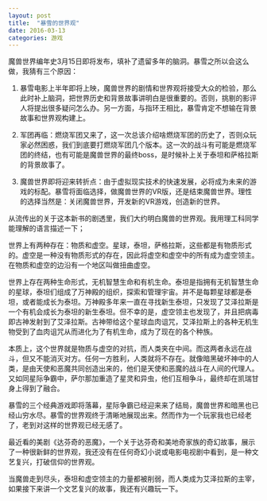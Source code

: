 ```yaml
---
layout: post
title:  "暴雪的世界观"
date: 2016-03-13
categories: 游戏
---
```


魔兽世界编年史3月15日即将发布，填补了遗留多年的脑洞。暴雪之所以会这么做，我猜有三个原因：

1. 暴雪电影上半年即将上映，魔兽世界的剧情和世界观将接受大众的检验，那么此时补上脑洞，把世界历史和背景故事讲明白是很重要的。否则，挑剔的影评人将提出很多疑问怎么办。另一方面，与指环王相比，暴雪肯定不想输在背景故事和世界观构建上。

2. 军团再临：燃烧军团又来了，这一次总该介绍啥燃烧军团的历史了，否则众玩家必然困惑，我们到底要打燃烧军团几个版本。这一次的战斗有可能是燃烧军团的终结，也有可能是魔兽世界的最终boss，是时候补上关于泰坦和萨格拉斯的背景故事了。

3. 魔兽世界即将迎来转折点：由于虚拟现实技术的快速发展，必将成为未来的游戏的标配。暴雪将面临选择，做魔兽世界的VR版，还是结束魔兽世界。理性的选择当然是：关闭魔兽世界，开发新的VR游戏，创造新的世界。

从流传出的关于这本新书的剧透里，我们大约明白魔兽的世界观。我用理工科同学能理解的语言描述一下；

世界上有两种存在：物质和虚空。星球，泰坦，萨格拉斯，这些都是有物质形式的。虚空是一种没有物质形式的存在，因此将虚空和虚空中的所有成为虚空领主。在物质和虚空的边沿有一个地区叫做扭曲虚空。

世界上存在两种生命形式，无机智慧生命和有机生命。泰坦是指拥有无机智慧生命的星球，泰坦们组成了万神殿的组织，探索和管理宇宙。并不是每颗星球都是泰坦，或者能成长为泰坦。万神殿多年来一直在寻找新生泰坦，只发现了艾泽拉斯是一个有机会成长为泰坦的新生泰坦。但不幸的是，虚空领主也发现了，并且把病毒即古神发射到了艾泽拉斯。古神带给这个星球血肉诅咒，艾泽拉斯上的各种无机生物受到了血肉诅咒从而进化为了有机生命，成为了现在的各个种族。

本质上，这个世界就是物质与虚空的对抗，而人类夹在中间。而这两者永远在战斗，但又不能消灭对方。任何一方胜利，人类就将不存在。就像暗黑破坏神中的人类，是由天使和恶魔共同创造出来的，他们是天使和恶魔的战斗在人间的代理人。又如同星际争霸中，萨尔那加重造了星灵和异虫，他们互相争斗，最终却在凯瑞甘身上得到了融合。

暴雪的三个经典游戏即将落幕，星际争霸已经迎来来了结局，魔兽世界和暗黑也已经山穷水尽。暴雪的世界观终于清晰地展现出来。然而作为一个玩家我也已经老了，老到对这样的世界观已经无感了。

最近看的美剧《达芬奇的恶魔》，一个关于达芬奇和美地奇家族的奇幻故事，展示了一种很新鲜的世界观，我还没有在任何奇幻小说或电影电视剧中看到，是一种文艺复兴，打破信仰的世界观。

当魔兽走到尽头，泰坦和虚空领主的力量都被削弱，而人类成为艾泽拉斯的主宰，如果接下来讲一个文艺复兴的故事，我还有兴趣玩一下。
